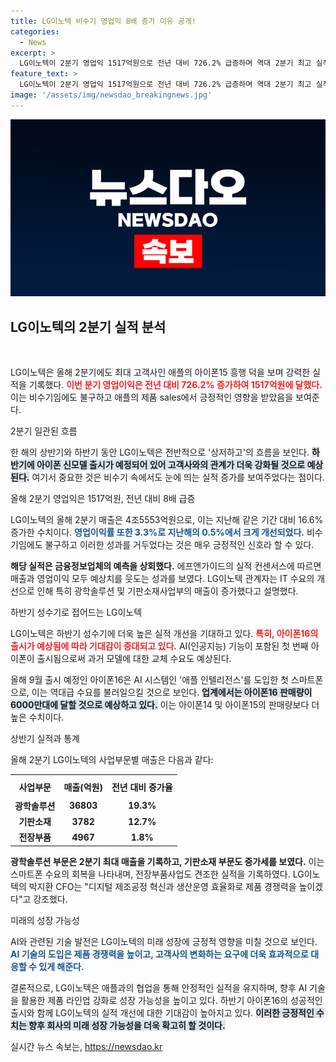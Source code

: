```yaml
---
title: LG이노텍 비수기 영업익 8배 증가 이유 공개!
categories:
  - News
excerpt: >
  LG이노텍이 2분기 영업익 1517억원으로 전년 대비 726.2% 급증하며 역대 2분기 최고 실적을 기록했다. 아이폰15 흥행과 하반기 AI 아이폰16 출시 기대감이 실적에 긍정적 영향을 미쳤다. 스마트폰 수요 증가로 광학솔루션 사업도 호조를 보이며, 실적 향상이 기대된다.
feature_text: >
  LG이노텍이 2분기 영업익 1517억원으로 전년 대비 726.2% 급증하며 역대 2분기 최고 실적을 기록했다. 아이폰15 흥행과 하반기 AI 아이폰16 출시 기대감이 실적에 긍정적 영향을 미쳤다. 스마트폰 수요 증가로 광학솔루션 사업도 호조를 보이며, 실적 향상이 기대된다.
image: '/assets/img/newsdao_breakingnews.jpg'
---
```


<p><img src="/assets/img/newsdao_breakingnews.jpg" alt="koreaapp 속보" /></p>

<h2 data-ke-size="size26">LG이노텍의 2분기 실적 분석</h2>

<p data-ke-size="size16">&nbsp;</p>

<p>LG이노텍은 올해 2분기에도 최대 고객사인 애플의 아이폰15 흥행 덕을 보며 강력한 실적을 기록했다. <b><span style="color: #ee2323;">이번 분기 영업이익은 전년 대비 726.2% 증가하여 1517억원에 달했다.</span></b> 이는 비수기임에도 불구하고 애플의 제품 sales에서 긍정적인 영향을 받았음을 보여준다.</p>

<p>2분기 일관된 흐름</p>

<p>한 해의 상반기와 하반기 동안 LG이노텍은 전반적으로 '상저하고'의 흐름을 보인다. <b><span style="background-color: #21538527;">하반기에 아이폰 신모델 출시가 예정되어 있어 고객사와의 관계가 더욱 강화될 것으로 예상된다.</span></b> 여기서 중요한 것은 비수기 속에서도 눈에 띄는 실적 증가를 보여주었다는 점이다.</p>

<p>올해 2분기 영업익은 1517억원, 전년 대비 8배 급증</p>

<p>LG이노텍의 올해 2분기 매출은 4조5553억원으로, 이는 지난해 같은 기간 대비 16.6% 증가한 수치이다. <b><span style="color: #1a5490;">영업이익률 또한 3.3%로 지난해의 0.5%에서 크게 개선되었다.</span></b> 비수기임에도 불구하고 이러한 성과를 거두었다는 것은 매우 긍정적인 신호라 할 수 있다.</p>

<p><b>해당 실적은 금융정보업체의 예측을 상회했다.</b> 에프앤가이드의 실적 컨센서스에 따르면 매출과 영업이익 모두 예상치를 웃도는 성과를 보였다. LG이노텍 관계자는 IT 수요의 개선으로 인해 특히 광학솔루션 및 기판소재사업부의 매출이 증가했다고 설명했다.</p>

<p>하반기 성수기로 접어드는 LG이노텍</p>

<p>LG이노텍은 하반기 성수기에 더욱 높은 실적 개선을 기대하고 있다. <b><span style="color: #ee2323;">특히, 아이폰16의 출시가 예상됨에 따라 기대감이 증대되고 있다.</span></b> AI(인공지능) 기능이 포함된 첫 번째 아이폰이 출시됨으로써 과거 모델에 대한 교체 수요도 예상된다.</p>

<p>올해 9월 출시 예정인 아이폰16은 AI 시스템인 '애플 인텔리전스'를 도입한 첫 스마트폰으로, 이는 역대급 수요를 불러일으킬 것으로 보인다. <b><span style="background-color: #21538527;">업계에서는 아이폰16 판매량이 6000만대에 달할 것으로 예상하고 있다.</span></b> 이는 아이폰14 및 아이폰15의 판매량보다 더 높은 수치이다.</p>

<p>상반기 실적과 통계</p>

<p>올해 2분기 LG이노텍의 사업부문별 매출은 다음과 같다:</p>

<table style="width: 100%; border-collapse: collapse;">
  <tr>
    <th style="text-align: center; height: 30px;"><b>사업부문</b></th>
    <th style="text-align: center; height: 30px;"><b>매출(억원)</b></th>
    <th style="text-align: center; height: 30px;"><b>전년 대비 증가율</b></th>
  </tr>
  <tr>
    <td style="text-align: center; height: 17px;"><b>광학솔루션</b></td>
    <td style="text-align: center; height: 17px;"><b>36803</b></td>
    <td style="text-align: center; height: 17px;"><b>19.3%</b></td>
  </tr>
  <tr>
    <td style="text-align: center; height: 17px;"><b>기판소재</b></td>
    <td style="text-align: center; height: 17px;"><b>3782</b></td>
    <td style="text-align: center; height: 17px;"><b>12.7%</b></td>
  </tr>
  <tr>
    <td style="text-align: center; height: 17px;"><b>전장부품</b></td>
    <td style="text-align: center; height: 17px;"><b>4967</b></td>
    <td style="text-align: center; height: 17px;"><b>1.8%</b></td>
  </tr>
</table>

<p><b>광학솔루션 부문은 2분기 최대 매출을 기록하고, 기판소재 부문도 증가세를 보였다.</b> 이는 스마트폰 수요의 회복을 나타내며, 전장부품사업도 견조한 실적을 기록하였다. LG이노텍의 박지환 CFO는 "디지털 제조공정 혁신과 생산운영 효율화로 제품 경쟁력을 높이겠다"고 강조했다.</p>

<p>미래의 성장 가능성</p>

<p>AI와 관련된 기술 발전은 LG이노텍의 미래 성장에 긍정적 영향을 미칠 것으로 보인다. <b><span style="color: #1a5490;">AI 기술의 도입은 제품 경쟁력을 높이고, 고객사의 변화하는 요구에 더욱 효과적으로 대응할 수 있게 해준다.</span></b> </p>

<p>결론적으로, LG이노텍은 애플과의 협업을 통해 안정적인 실적을 유지하며, 향후 AI 기술을 활용한 제품 라인업 강화로 성장 가능성을 높이고 있다. 하반기 아이폰16의 성공적인 출시와 함께 LG이노텍의 실적 개선에 대한 기대감이 높아지고 있다. <b><span style="background-color: #21538527;">이러한 긍정적인 수치는 향후 회사의 미래 성장 가능성을 더욱 확고히 할 것이다.</span></b></p>
실시간 뉴스 속보는, <a href="https://newsdao.kr" rel="dofollow">https://newsdao.kr</a>


